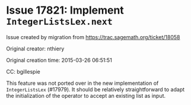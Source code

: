 # Issue 17821: Implement `IntegerListsLex.next`

Issue created by migration from https://trac.sagemath.org/ticket/18058

Original creator: nthiery

Original creation time: 2015-03-26 06:51:51

CC:  bgillespie

This feature was not ported over in the new implementation of `IntegerListsLex` (#17979). It should be relatively straightforward to adapt the initialization of the operator to accept an existing list as input.
